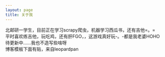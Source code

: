 ```yaml
---
layout: page
title: 关于我
---
```


北邮研一学生，目前正在学习scrapy爬虫，机器学习西瓜书，还有吉他=。=  
平时喜欢练吉他，玩吃鸡，还有肝FGO，，这游戏真好玩-。-都是我老婆HOHO  
待更新中……我也不造写些啥呀  
博客模板下面有贴，来自leopardpan

